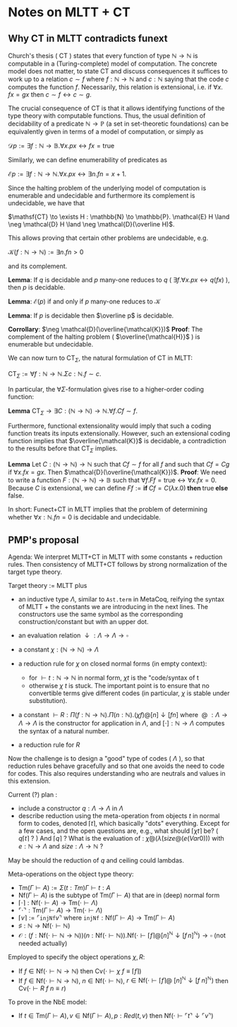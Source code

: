 # Notes on MLTT + CT

## Why CT in MLTT contradicts funext

Church's thesis ( $\mathsf{CT}$ ) states that every function of type $\mathbb{N} \to \mathbb{N}$ is computable in a (Turing-complete) model of computation. The concrete model does not matter, to state $\mathsf{CT}$ and discuss consequences it suffices to work up to a relation $c \sim f$ where $f : \mathbb{N} \to \mathbb{N}$ and $c : \mathbb{N}$ saying that the code $c$ computes the function $f$. Necessarily, this relation is extensional, i.e. if $\forall x.\;f x = g x$ then $c \sim f \leftrightarrow c \sim g$.

The crucial consequence of $\mathsf{CT}$ is that it allows identifying functions of the type theory with computable functions. Thus, the usual definition of decidability of a predicate $\mathbb{N} \to \mathbb{P}$ (a set in set-theoretic foundations) can be equivalently given in terms of a model of computation, or simply as

$\mathcal{D} p := \exists f : \mathbb{N} \to \mathbb{B}. \forall x. p x \leftrightarrow f x = \mathsf{true}$

Similarly, we can define enumerability of predicates as

$\mathcal{E} p := \exists f : \mathbb{N} \to \mathbb{N}. \forall x. p x \leftrightarrow \exists n. f n = x + 1$.

Since the halting problem of the underlying model of computation is enumerable and undecidable and furthermore its complement is undecidable, we have that

$\mathsf{CT} \to \exists H : \mathbb{N} \to \mathbb{P}. \mathcal{E} H \land \neg \mathcal{D} H \land \neg \mathcal{D}(\overline H)$.

This allows proving that certain other problems are undecidable, e.g.

$\mathcal{K} (f : \mathbb{N} \to \mathbb{N}) := \exists n. f n > 0$

and its complement.

**Lemma**: If $q$ is decidable and $p$ many-one reduces to $q$ ( $\exists f. \forall x. p x \leftrightarrow q (f x)$ ), then $p$ is decidable.

**Lemma**: $\mathcal{E}(p)$ if and only if $p$ many-one reduces to $\mathcal{K}$

**Lemma**: If $p$ is decidable then $\overline p$ is decidable.

**Corrollary**: $\neg \mathcal{D}(\overline{\mathcal{K}})$
**Proof**: The complement of the halting problem ( $\overline{\mathcal{H}}$ ) is enumerable but undecidable.

We can now turn to $\mathsf{CT}_\Sigma$, the natural formulation of $\mathsf{CT}$ in MLTT:

$\mathsf{CT}_\Sigma := \forall f : \mathbb{N} \to \mathbb{N}.\Sigma c : \mathbb{N}. f \sim c$.

In particular, the $\forall \Sigma$-formulation gives rise to a higher-order coding function:

**Lemma** $\mathsf{CT}_\Sigma \to \exists C: (\mathbb{N} \to \mathbb{N}) \to \mathbb{N}.\forall f. C f \sim f$.

Furthermore, functional extensionality would imply that such a coding function treats its inputs extensionally. However, such an extensional coding function implies that $\overline{\mathcal{K}}$ is decidable, a contradiction to the results before that $\mathsf{CT}_\Sigma$ implies.

**Lemma** Let $C: (\mathbb{N} \to \mathbb{N}) \to \mathbb{N}$ such that $C f \sim f$ for all $f$ and such that $C f = C g$ if $\forall x. f x = g x$. Then $\mathcal{D}(\overline{\mathcal{K}})$.
**Proof**: We need to write a function $F : (\mathbb{N} \to \mathbb{N}) \to \mathbb{B}$ such that $\forall f. F f = \mathsf{true} \leftrightarrow \forall x. f x = 0$. Because $C$ is extensional, we can define $F f := \textbf{if } C f = C (\lambda x.0) \textbf{ then } \mathsf{true} \textbf { else } \mathsf{false}$.

In short: Funect+CT in MLTT implies that the problem of determining whether $\forall x : \mathbb{N}.f n = 0$ is decidable and undecidable.

## PMP's proposal

Agenda: We interpret MLTT+CT in MLTT with some constants + reduction rules. Then consistency of MLTT+CT follows by strong normalization of the target type theory.

Target theory := MLTT plus

- an inductive type $\Lambda$, similar to `Ast.term` in MetaCoq, reifying the syntax of MLTT + the constants we are introducing in the next lines. The constructors use the same symbol as the corresponding construction/constant but with an upper dot.

- an evaluation relation $\downarrow : \Lambda \to \Lambda \to \square$

- a constant $\chi : (\mathbb{N} \to \mathbb{N}) \to \Lambda$

- a reduction rule for $\chi$ on closed normal forms (in empty context):
    - for $\vdash t : \mathbb{N} \to \mathbb{N}$ in normal form, $\chi t$ is the "code/syntax of t
    - otherwise $\chi\ t$ is stuck.
  The important point is to ensure that no convertible terms give different codes (in particular, $\chi$ is stable under substitution).

- a constant $\vdash R : \Pi (f : \mathbb{N} \to \mathbb{N}). \Pi (n : \mathbb{N}). (\chi f) @ [n] \downarrow [f n]$
where $\ @\ : \Lambda \to \Lambda \to \Lambda$ is the constructor for application in $\Lambda$, and $[ \cdot ] : \mathbb{N} \to \Lambda$ computes the syntax of a natural number.

- a reduction rule for $R$

Now the challenge is to design a "good" type of codes ( $\Lambda$ ), so that reduction rules behave gracefully and so that one avoids the need to code for codes. This also requires understanding who are neutrals and values in this extension.

Current (?) plan :
- include a constructor $q : \Lambda \rightarrow \Lambda$ in $\Lambda$
- describe reduction using the meta-operation from objects $t$ in normal form to codes, denoted $\lceil t \rceil$, which basically "dots" everything. Except for a few cases, and the open questions are, e.g., what should $\lceil \chi t \rceil$ be? ( $q\lceil t\rceil$ ? ) And $\lceil q \rceil$ ? What is the evaluation of :
$\dot{\chi} @ (\dot{\lambda} (size @(e (Var 0)))$ with $e : \mathbb{N} \rightarrow \Lambda$ and $size : \Lambda \rightarrow \mathbb{N}$ ?

May be should the reduction of $q$ and ceiling could lambdas.

Meta-operations on the object type theory:
- $\mathrm{Tm}(\Gamma \vdash A) := \Sigma (t : Tm) \Gamma \vdash t : A$
- $\mathrm{Nf}(\Gamma \vdash A)$ is the subtype of $\mathrm{Tm}(\Gamma \vdash A)$ that are in (deep) normal form
- $\lceil \cdot \rceil : \mathrm{Nf}( \cdot \vdash A) \to \mathrm{Tm}(\cdot \vdash \Lambda)$
- $\ulcorner \cdot \urcorner : \mathrm{Tm}( \Gamma \vdash A) \to \mathrm{Tm}(\cdot \vdash \Lambda)$
- $\lceil v \rceil := \ulcorner \texttt{injNf} v \urcorner$ where $\texttt{injNf} : \mathrm{Nf}(\Gamma \vdash A) \to \mathrm{Tm}(\Gamma \vdash A)$
- $\sharp : \mathbb{N} \to \mathrm{Nf}(\cdot \vdash \mathbb{N})$
- $\mathcal{O} : (f : \mathrm{Nf}(\cdot \vdash \mathbb{N} \to \mathbb{N}))(n : \mathrm{Nf}(\cdot \vdash \mathbb{N})). \mathrm{Nf}(\cdot \vdash \lceil f \rceil @ [n]^{\mathbb{N}} \downarrow [f\,n]^{\mathbb{N}}) \to \square$ (not needed actually)

Employed to  specify the object operations $\chi, R$:
- If $f \in \mathrm{Nf}(\cdot \vdash \mathbb{N} \to \mathbb{N})$ then $\mathrm{Cv}(\cdot \vdash \chi\ f \equiv \lceil f \rceil)$
- If $f \in \mathrm{Nf}(\cdot \vdash \mathbb{N} \to \mathbb{N})$, $n \in \mathrm{Nf}(\cdot \vdash \mathbb{N})$, $r \in \mathrm{Nf}(\cdot \vdash \lceil f \rceil @\ [n]^{\mathbb{N}} \downarrow [f\ n]^{\mathbb{N}})$ then $\mathrm{Cv}(\cdot \vdash R\ f\ n \equiv r)$

To prove in the NbE model:
- If $t \in \mathrm{Tm}(\Gamma \vdash A), v \in \mathrm{Nf}(\Gamma \vdash A), p : Red(t,v)$ then $\mathrm{Nf}(\cdot \vdash \ulcorner t \urcorner \downarrow \ulcorner v\urcorner)$
